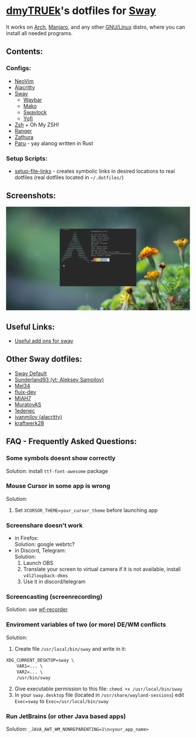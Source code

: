 # [dmyTRUEk](https://github.com/dmyTRUEk)'s dotfiles for [Sway](https://swaywm.org/)

It works on [Arch](https://archlinux.org/), [Manjaro](https://manjaro.org/),
and any other [GNU/Linux](https://www.getgnulinux.org/) distro,
where you can install all needed programs.



## Contents:
### Configs:
- [NeoVim](https://github.com/dmyTRUEk/dotfiles/blob/main/nvim/init.vim)
- [Alacritty](https://github.com/dmyTRUEk/dotfiles/blob/main/alacritty/alacritty.yml)
- [Sway](https://github.com/dmyTRUEk/dotfiles/tree/main/sway/config)
  - [Waybar](https://github.com/dmyTRUEk/dotfiles/tree/main/waybar)
  - [Mako](https://github.com/dmyTRUEk/dotfiles/blob/main/mako/config)
  - [Swaylock](https://github.com/dmyTRUEk/dotfiles/blob/main/swaylock/config)
  - [Yofi](https://github.com/dmyTRUEk/dotfiles/blob/main/yofi/yofi.config)
- [Zsh](https://github.com/dmyTRUEk/dotfiles/blob/main/.zshrc) + Oh My ZSH!
- [Ranger](https://github.com/dmyTRUEk/dotfiles/tree/main/ranger)
- [Zathura](https://github.com/dmyTRUEk/dotfiles/blob/main/zathura/zathurarc)
- [Paru](https://github.com/dmyTRUEk/dotfiles/blob/main/paru/paru.conf)
  \- yay alanog written in Rust

### Setup Scripts:
- [setup-file-links](https://github.com/dmyTRUEk/dotfiles/blob/main/setup-file-links.sh)
  \- creates symbolic links in desired locations to real dotfiles
  (real dotfiles located in `~/.dotfiles/`)



## Screenshots:
![Screenshot](screenshots/screenshot.png)



## Useful Links:
- [Useful add ons for sway](https://github.com/swaywm/sway/wiki/Useful-add-ons-for-sway)



## Other Sway dotfiles:
- [Sway Default](https://github.com/swaywm/sway/blob/master/config.in)
- [Sunderland93 (yt: Aleksey Samoilov)](https://github.com/Sunderland93/dotfiles-sway)
- [Mel34](https://gist.github.com/Mel34/ab9b6d562f9181ed8bbdc7c76022b85b)
- [fluix-dev](https://github.com/fluix-dev/dotfiles)
- [MIAH7](https://github.com/MIAH7/dotfiles)
- [MuratovAS](https://github.com/MuratovAS/dotfiles)
- [1edenec](https://github.com/1edenec/ledosway)
- [ivanmilov (alacritty)](https://github.com/ivanmilov/dots_work_ttt/blob/master/home_dir/.config/alacritty/alacritty.yml)
- [kraftwerk28](https://github.com/kraftwerk28/dotfiles)



## FAQ - Frequently Asked Questions:

### Some symbols doesnt show correctly
Solution: install `ttf-font-awesome` package

### Mouse Cursor in some app is wrong
Solution:

1. Set `XCURSOR_THEME=your_cursor_theme` before launching app

### Screenshare doesn't work
- in Firefox:  
  Solution: google webrtc?
- in Discord, Telegram:  
  Solution:
  1. Launch OBS
  2. Translate your screen to virtual camera
    if it is not available, install `v4l2loopback-dkms`
  3. Use it in discord/telegram

### Screencasting (screenrecording)
Solution: use [wf-recorder](https://github.com/ammen99/wf-recorder)

### Enviroment variables of two (or more) DE/WM conflicts
Solution:

1. Create file `/usr/local/bin/sway` and write in it:

  ```
  XDG_CURRENT_DESKTOP=sway \
      VAR1=... \
      VAR2=... \
      /usr/bin/sway
  ```
2. Give executable permission to this file: `chmod +x /usr/local/bin/sway`
3. In your `sway.desktop` file (located in `/usr/share/wayland-sessions`) edit `Exec=sway` to `Exec=/usr/local/bin/sway`

### Run JetBrains (or other Java based apps)
Solution: `_JAVA_AWT_WM_NONREPARENTING=1\n<your_app_name>`



